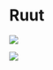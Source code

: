# Ruut

<a href = "https://i.hizliresim.com/cawl9d7.png" target = "_blank"> <img src = "https://i.hizliresim.com/cawl9d7.png" /> </a>

<a href = "https://i.hizliresim.com/prlk4jt.png" target = "_blank"> <img src = "https://i.hizliresim.com/prlk4jt.png" /> </a>

